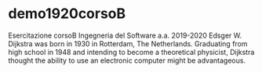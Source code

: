 # demo1920corsoB
Esercitazione corsoB Ingegneria del Software a.a. 2019-2020
Edsger W. Dijkstra was born in 1930 in Rotterdam, The Netherlands. 
Graduating from high school in 1948 and intending to become a theoretical physicist, Dijkstra thought the ability to use an electronic computer might be advantageous. 
